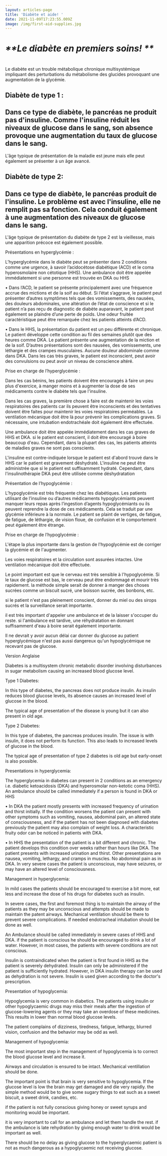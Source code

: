 ```yaml
---
layout: articles-page
title: 'Diabète et aide! '
date: 2021-11-09T17:23:55.009Z
image: /img/first-aid-supplies.jpg
---
```

# _**Le diabète en premiers soins! **_

# 

Le diabète est un trouble métabolique chronique multisystémique impliquant des perturbations du métabolisme des glucides provoquant une augmentation de la glycémie. 

## Diabète de type 1 : 

## Dans ce type de diabète, le pancréas ne produit pas d'insuline. Comme l'insuline réduit les niveaux de glucose dans le sang, son absence provoque une augmentation du taux de glucose dans le sang.

L'âge typique de présentation de la maladie est jeune mais elle peut également se présenter à un âge avancé.

##  Diabète de type 2:

## Dans ce type de diabète, le pancréas produit de l'insuline. Le problème est avec l'insuline, elle ne remplit pas sa fonction. Cela conduit également à une augmentation des niveaux de glucose dans le sang.

L'âge typique de présentation du diabète de type 2 est la vieillesse, mais une apparition précoce est également possible.

Présentations en hyperglycémie : 

L’hyperglycémie dans le diabète peut se présenter dans 2 conditions comme une urgence, à savoir l’acidocétose diabétique (ACD) et le coma hyperosmolaire non cétotique (HHS). Une ambulance doit être appelée immédiatement si une personne est trouvée en DKA ou HHS 

• Dans l’ACD, le patient se présente principalement avec une fréquence accrue des mictions et de la soif au début. Si l’état s’aggrave, le patient peut présenter d’autres symptômes tels que des vomissements, des nausées, des douleurs abdominales, une altération de l’état de conscience et si le patient n’a pas reçu de diagnostic de diabète auparavant, le patient peut également se plaindre d’une perte de poids. Une odeur fruitée caractéristique peut être remarquée chez les patients atteints d’ACD.

• Dans le HHS, la présentation du patient est un peu différente et chronique. Le patient développe cette condition au fil des semaines plutôt que des heures comme DKA. Le patient présente une augmentation de la miction et de la soif. D’autres présentations sont des nausées, des vomissements, une léthargie et des crampes musculaires. Aucune douleur abdominale comme dans DKA. Dans les cas très graves, le patient est inconscient, peut avoir des convulsions ou peut avoir un niveau de conscience altéré. 

Prise en charge de l’hyperglycémie : 

Dans les cas bénins, les patients doivent être encouragés à faire un peu plus d'exercice, à manger moins et à augmenter la dose de ses médicaments contre le diabète tels que l'insuline.

Dans les cas graves, la première chose à faire est de maintenir les voies respiratoires des patients car ils peuvent être inconscients et des tentatives doivent être faites pour maintenir les voies respiratoires perméables. La ventilation mécanique doit être là pour prévenir les complications graves. Si nécessaire, une intubation endotrachéale doit également être effectuée.

Une ambulance doit être appelée immédiatement dans les cas graves de HHS et DKA. si le patient est conscient, il doit être encouragé à boire beaucoup d'eau. Cependant, dans la plupart des cas, les patients atteints de maladies graves ne sont pas conscients.

 L'insuline est contre-indiquée lorsque le patient est d'abord trouvé dans le HHS car le patient est gravement déshydraté. L'insuline ne peut être administrée que si le patient est suffisamment hydraté. Cependant, dans l'insulinothérapie DKA peut être utilisée comme déshydratation

Présentation de l’hypoglycémie : 

L’hypoglycémie est très fréquente chez les diabétiques. Les patients utilisant de l’insuline ou d’autres médicaments hypoglycémiants peuvent manquer leurs repas après l’ingestion d’agents hypoglycémiants ou ils peuvent reprendre la dose de ces médicaments. Cela se traduit par une glycémie inférieure à la normale. Le patient se plaint de vertiges, de fatigue, de fatigue, de léthargie, de vision floue, de confusion et le comportement peut également être étrange. 

Prise en charge de l’hypoglycémie :

L'étape la plus importante dans la gestion de l'hypoglycémie est de corriger la glycémie et de l'augmenter.

Les voies respiratoires et la circulation sont assurées intactes. Une ventilation mécanique doit être effectuée.

Le point important est que le cerveau est très sensible à l'hypoglycémie. Si le taux de glucose est bas, le cerveau peut être endommagé et mourir très rapidement. la méthode simple serait de donner à manger des choses sucrées comme un biscuit sucré, une boisson sucrée, des bonbons, etc.

si le patient n'est pas pleinement conscient, donner du miel ou des sirops sucrés et la surveillance serait importante.

il est très important d'appeler une ambulance et de la laisser s'occuper du reste. si l'ambulance est tardive, une réhydratation en donnant suffisamment d'eau à boire serait également importante.

Il ne devrait y avoir aucun délai car donner du glucose au patient hyperglycémique n'est pas aussi dangereux qu'un hypoglycémique ne recevant pas de glucose.











Version Anglaise



Diabetes is a multisystem chronic metabolic disorder involving disturbances in sugar metabolism causing an increased blood glucose level.

Type 1 Diabetes:

In this type of diabetes, the pancreas does not produce insulin. As insulin reduces blood glucose levels, its absence causes an increased level of glucose in the blood. 

The typical age of presentation of the disease is young but it can also present in old age.

Type 2 Diabetes:

In this type of diabetes, the pancreas produces insulin. The issue is with insulin, it does not perform its function. This also leads to increased levels of glucose in the blood.

The typical age of presentation of type 2 diabetes is old age but early-onset is also possible.

Presentations in hyperglycemia:

The hyperglycemia in diabetes can present in 2 conditions as an emergency i.e. diabetic ketoacidosis (DKA) and hyperosmolar non-ketotic coma (HHS). An ambulance should be called immediately if a person is found in DKA or HHS

•	In DKA the patient mostly presents with increased frequency of urination and thirst initially. If the condition worsens the patient can present with other symptoms such as vomiting, nausea, abdominal pain, an altered state of consciousness, and if the patient has not been diagnosed with diabetes previously the patient may also complain of weight loss. A characteristic fruity odor can be noticed in patients with DKA.

•	In HHS the presentation of the patient is a bit different and chronic. The patient develops this condition over weeks rather than hours like DKA. The patient presents with increased urination and thirst. Other presentations are nausea, vomiting, lethargy, and cramps in muscles. No abdominal pain as in DKA. In very severe cases the patient is unconscious, may have seizures, or may have an altered level of consciousness.

Management in hyperglycemia:

 In mild cases the patients should be encouraged to exercise a bit more, eat less and increase the dose of his drugs for diabetes such as insulin.

In severe cases, the first and foremost thing is to maintain the airway of the patients as they may be unconscious and attempts should be made to maintain the patent airways. Mechanical ventilation should be there to prevent severe complications. If needed endotracheal intubation should be done as well.

An Ambulance should be called immediately in severe cases of HHS and DKA. if the patient is conscious he should be encouraged to drink a lot of water. However, in most cases, the patients with severe conditions are not conscious.

 Insulin is contraindicated when the patient is first found in HHS as the patient is severely dehydrated. Insulin can only be administered if the patient is sufficiently hydrated. However, in DKA insulin therapy can be used as dehydration is not severe. Insulin is used given according to the doctor's prescription.

Presentation of hypoglycemia:

Hypoglycemia is very common in diabetics. The patients using insulin or other hypoglycaemic drugs may miss their meals after the ingestion of glucose-lowering agents or they may take an overdose of these medicines. This results in lower than normal blood glucose levels. 

The patient complains of dizziness, tiredness, fatigue, lethargy, blurred vision, confusion and the behavior may be odd as well.

Management of hypoglycemia:

The most important step in the management of hypoglycemia is to correct the blood glucose level and increase it.

Airways and circulation is ensured to be intact. Mechanical ventillation should be done.

The important point is that brain is very sensitive to hypoglycemia. If the glucose level is low the brain may get damaged and die very rapidly.  the simple method would be to give some sugary things to eat such as a sweet biscuit, a sweet drink, candies, etc.

if the patient is not fully conscious giving honey or sweet syrups and monitoring would be important. 

it is very important to call for an ambulance and let them handle the rest. if the ambulance is late rehydration by giving enough water to drink would be important as well.  

There should be no delay as giving glucose to the hyperglycaemic patient is not as much dangerous as a hypoglycaemic not receiving glucose.
